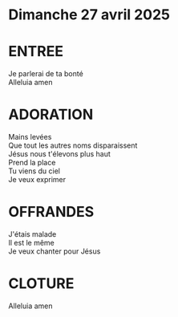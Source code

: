 # Dimanche 27 avril 2025

# ENTREE
Je parlerai de ta bonté  
Alleluia amen  

# ADORATION
Mains levées  
Que tout les autres noms disparaissent  
Jésus nous t'élevons plus haut  
Prend la place  
Tu viens du ciel  
Je veux exprimer  

# OFFRANDES
J'étais malade  
Il est le même  
Je veux chanter pour Jésus  

# CLOTURE
Alleluia amen  
